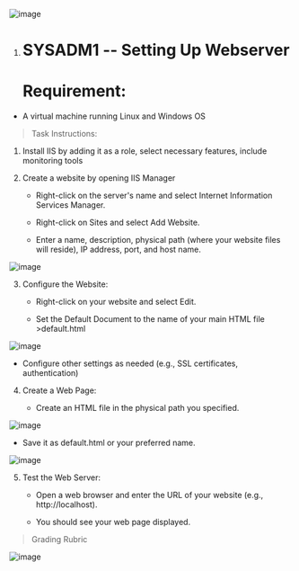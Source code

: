 ![image](https://github.com/user-attachments/assets/15cb8c0b-9cd2-4f14-8421-c105f8133abf)


1.  # SYSADM1 -- Setting Up Webserver

    # Requirement: 

-   A virtual machine running Linux and Windows OS

> Task Instructions:

1.  Install IIS by adding it as a role, select necessary features,
    include monitoring tools

2.  Create a website by opening IIS Manager

    -   Right-click on the server's name and select Internet Information
        Services Manager.

    -   Right-click on Sites and select Add Website.

    -   Enter a name, description, physical path (where your website
        files will reside), IP address, port, and host name.

![image](https://github.com/user-attachments/assets/d629cfc4-e16b-41e1-ae7d-9f6a8ecb9809)


3.  Configure the Website:

    -   Right-click on your website and select Edit.

    -   Set the Default Document to the name of your main HTML file
        \>default.html

![image](https://github.com/user-attachments/assets/ec270db0-a531-4942-8a13-5aff0c975c46)


-   Configure other settings as needed (e.g., SSL certificates,
    authentication)

4.  Create a Web Page:

    -   Create an HTML file in the physical path you specified.

![image](https://github.com/user-attachments/assets/e0d4406e-b2ff-4859-9d0d-6a22a05d9797)


-   Save it as default.html or your preferred name.

![image](https://github.com/user-attachments/assets/affd4fe6-7c22-4dbe-89d8-7a214b8d3c94)


5.  Test the Web Server:

    -   Open a web browser and enter the URL of your website (e.g.,
        http://localhost).

    -   You should see your web page displayed.

> Grading Rubric

  ![image](https://github.com/user-attachments/assets/d447b451-9eb1-4f56-8adc-29d71fa4aa69)
